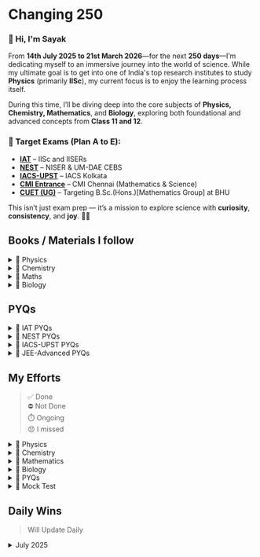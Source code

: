 # Changing 250

### 👋 Hi, I'm Sayak

From **14th July 2025 to 21st March 2026**—for the next **250 days**—I’m dedicating myself to an immersive journey into the world of science. While my ultimate goal is to get into one of India's top research institutes to study **Physics** (primarily **IISc**), my current focus is to enjoy the learning process itself.

During this time, I’ll be diving deep into the core subjects of **Physics, Chemistry, Mathematics**, and **Biology**, exploring both foundational and advanced concepts from **Class 11 and 12**.

### 🎯 Target Exams (Plan A to E):
- **[IAT](https://www.iiseradmission.in/)** – IISc and IISERs
- **[NEST](https://www.nestexam.in/)** – NISER & UM-DAE CEBS
- **[IACS-UPST](https://www.iacs.res.in/)** – IACS Kolkata
- **[CMI Entrance](https://www.cmi.ac.in/admissions/)** – CMI Chennai (Mathematics & Science)
- **[CUET (UG)](https://cuet.nta.nic.in/banaras-hindu-university/)** – Targeting B.Sc.(Hons.)[Mathematics Group] at BHU

This isn’t just exam prep — it’s a mission to explore science with **curiosity**, **consistency**, and **joy**. 🌱🚀



## Books / Materials I follow 

<details><summary>📗 Physics</summary>
 
| Book / Author       | Class / Volume / Title              | Link                                                                                                    |
|---------------------|-------------------------------------|---------------------------------------------------------------------------------------------------------|
| NCERT               | 11                                  | [View](https://gitea.com/hisayakhere/Changing-250/raw/main/Files/Physics/C11P/Class11-PhysicsNCERT.pdf) |
|                     | 12                                  | [View](https://gitea.com/hisayakhere/Changing-250/raw/main/Files/Physics/C12P/Class12-PhysicsNCERT.pdf) |
| HC Verma            | Volume 1                            | [View](https://readyourflow.com/download-hc-verma-concepts-of-physics-volume-1-2022-23/)                |
|                     | Volume 2                            | [View](https://readyourflow.com/hc-verma-concepts-of-physics-volume-2-2022-23/)                         |
| David-Morin         | Introduction to Classical Mechanics | [View](https://gitea.com/hisayakhere/Changing-250/raw/main/Files/Physics/David-Morin.pdf)               |
| Kleppner & Kolenkow | An Introduction to Mechanics        | [View](https://gitea.com/hisayakhere/Changing-250/raw/main/Files/Physics/Kleppner&Kolenkow.pdf)         |
| I.E Iridov          | Problems in General Physics         | [View](https://gitea.com/hisayakhere/Changing-250/raw/main/Files/Physics/IE-Iridov.pdf)                 |
| S.L Arora           | Class 11 Volume 1                   | [View](https://gitea.com/hisayakhere/Changing-250/raw/main/Files/Physics/C11P/11-SLArora-2.pdf)         |
|                     |          Volume 2                   | [View](https://gitea.com/hisayakhere/Changing-250/raw/main/Files/Physics/C11P/11-SLArora-1.pdf)         |
|                     | Class 12 Volume 1                   | [View](https://gitea.com/hisayakhere/Changing-250/raw/main/Files/Physics/C12P/12-SLArora-1.pdf)         |
|                     |          Volume 2                   | [View](https://gitea.com/hisayakhere/Changing-250/raw/main/Files/Physics/C12P/12-SLArora-2.pdf)         |
| Resnick-Halliday    | Fundamentals of Physics             | [View](https://gitea.com/hisayakhere/Changing-250/raw/main/Files/Physics/Resnick-Halliday.pdf)          |
| SciAstra DPPs       |                                     | —                                                                                                       |
| SciAstra Modules    | Volume 1                            | [View](https://gitea.com/hisayakhere/Changing-250/raw/main/Files/Physics/SP1.pdf)                       |
|                     | Volume 2                            | [View](https://gitea.com/hisayakhere/Changing-250/raw/main/Files/Physics/SP2.pdf)                       |
---
</details>

<details><summary>🧪 Chemistry</summary>

| Book             | Class / Volume | Link                                                                                                        |
|------------------|----------------|-------------------------------------------------------------------------------------------------------------|
| NCERT            | 11             | [View](https://gitea.com/hisayakhere/Changing-250/raw/main/Files/Chemistry/C11C/Class11-ChemistryNCERT.pdf) |
|                  | 12             | [View](https://gitea.com/hisayakhere/Changing-250/raw/main/Files/Chemistry/C12C/Class12-ChemistryNCERT.pdf) |
| OP Tandon        | Inorganic      | [View](https://gitea.com/hisayakhere/Changing-250/raw/main/Files/Chemistry/OpTandon-Inorganic.pdf)          |
|                  | Organic        | [View](https://gitea.com/hisayakhere/Changing-250/raw/main/Files/Chemistry/OpTandon-Organic.pdf)            |
|                  | Physical       | [View](https://gitea.com/hisayakhere/Changing-250/raw/main/Files/Chemistry/OpTandon-Physical.pdf)           |
| SciAstra DPPs    |                | —                                                                                                           |
| SciAstra Modules | Volume 1       | [View](https://gitea.com/hisayakhere/Changing-250/raw/main/Files/Chemistry/SC1.pdf)                         |
|                  | Volume 2       | [View](https://gitea.com/hisayakhere/Changing-250/raw/main/Files/Chemistry/SC2.pdf)                         |
---
</details>

<details><summary>📘 Maths</summary>

| Book             | Class / Topic         | Link                                                                                                                            | DPP                                                                                                                  |
|------------------|-----------------------|---------------------------------------------------------------------------------------------------------------------------------|----------------------------------------------------------------------------------------------------------------------|
| NCERT            | 11                    | [View](https://gitea.com/hisayakhere/Changing-250/raw/main/Files/Mathematics/C11M/Class11-MathematicsNCERT.pdf)                 | —                                                                                                                    |
|                  | 12                    | [View](https://gitea.com/hisayakhere/Changing-250/raw/main/Files/Mathematics/C12M/Class12-MathematicsNCERT.pdf)                 | —                                                                                                                    |
| RD Sharma        | 11 (Vol 1)            | [View](https://gitea.com/hisayakhere/Changing-250/raw/main/Files/Mathematics/C11M/RdSharma_Maths_Class11_Volume1_2023-2024.pdf) | —                                                                                                                    |
|                  | 11 (Vol 2)            | [View](https://gitea.com/hisayakhere/Changing-250/raw/main/Files/Mathematics/C11M/RdSharma_Maths_Class11_Volume2_2023-2024.pdf) | —                                                                                                                    |
|                  | 12 (MCQ)              | [View](https://gitea.com/hisayakhere/Changing-250/raw/main/Files/Mathematics/C12M/RdSharma_Maths_Class12_MCQs_2023-2024.pdf)    | —                                                                                                                    |
|                  | 12 (Vol 1)            | [View](https://gitea.com/hisayakhere/Changing-250/raw/main/Files/Mathematics/C12M/RdSharma_Maths_Class12_Volume1_2023-2024.pdf) | —                                                                                                                    |
|                  | 12 (Vol 2)            | [View](https://gitea.com/hisayakhere/Changing-250/raw/main/Files/Mathematics/C12M/RdSharma_Maths_Class12_Volume2_2023-2024.pdf) | —                                                                                                                    |
| Cengage          | Algebra               | [View](https://gitea.com/hisayakhere/Changing-250/raw/main/Files/Mathematics/Cengage/Books/algebra.pdf)                         | [View](https://gitea.com/hisayakhere/Changing-250/raw/main/Files/Mathematics/Cengage/DPP/dpp_algebra.pdf)            |
|                  | Calculus              | [View](https://gitea.com/hisayakhere/Changing-250/raw/main/Files/Mathematics/Cengage/Books/calculus.pdf)                        | [View](https://gitea.com/hisayakhere/Changing-250/raw/main/Files/Mathematics/Cengage/DPP/dpp_calculus.pdf)           |
|                  | Coordinate Geometry   | [View](https://gitea.com/hisayakhere/Changing-250/raw/main/Files/Mathematics/Cengage/Books/coordinateGeometry.pdf)              | [View](https://gitea.com/hisayakhere/Changing-250/raw/main/Files/Mathematics/Cengage/DPP/dpp_coordinategeometry.pdf) |
|                  | Trigonometry          | [View](https://gitea.com/hisayakhere/Changing-250/raw/main/Files/Mathematics/Cengage/Books/trigonometry.pdf)                    | [View](https://gitea.com/hisayakhere/Changing-250/raw/main/Files/Mathematics/Cengage/DPP/dpp_trigonometry.pdf)       |
|                  | Vectors & 3D Geometry | [View](https://gitea.com/hisayakhere/Changing-250/raw/main/Files/Mathematics/Cengage/Books/vectorsAnd3DGeometry.pdf)            | [View](https://gitea.com/hisayakhere/Changing-250/raw/main/Files/Mathematics/Cengage/DPP/dpp_vectorsand3d.pdf)       |
| SciAstra DPPs    |                       | —                                                                                                                               | —                                                                                                                    |
| SciAstra Modules | Volume 1              | [View](https://gitea.com/hisayakhere/Changing-250/raw/main/Files/Mathematics/SM1.pdf)                                           |                                                                                                                      |
|                  | Volume 2              | [View](https://gitea.com/hisayakhere/Changing-250/raw/main/Files/Mathematics/SM2.pdf)                                           |                                                                                                                      |
---
</details>

<details><summary>🧬 Biology</summary>

| Book                   | Class / Volume        | Link                                                                                                    |
|------------------------|-----------------------|---------------------------------------------------------------------------------------------------------|
| NCERT                  | 11 _(Main Priority)_  | [View](https://gitea.com/hisayakhere/Changing-250/raw/main/Files/Biology/C11B/Class11-BiologyNCERT.pdf) |
|                        | 12 _(Main Priority)_  | [View](https://gitea.com/hisayakhere/Changing-250/raw/main/Files/Biology/C12B/Class12-BiologyNCERT.pdf) |
| Trueman's Biology      | Volume 1 _(Optional)_ | [View](https://gitea.com/hisayakhere/Changing-250/raw/main/Files/Biology/C11B/Trueman_1.pdf)            |
|                        | Volume 2 _(Optional)_ | [View](https://gitea.com/hisayakhere/Changing-250/raw/main/Files/Biology/C12B/Trueman_2.pdf)            |
| Vedantu-Tatva Class 11 | Volume 1              | [View](https://gitea.com/hisayakhere/Changing-250/raw/main/Files/Biology/C11B/11BioVedantuTatva-1.pdf)  |
|                        | Volume 2              | [View](https://gitea.com/hisayakhere/Changing-250/raw/main/Files/Biology/C11B/11BioVedantuTatva-2.pdf)  |
|                        | Volume 3              | [View](https://gitea.com/hisayakhere/Changing-250/raw/main/Files/Biology/C11B/11BioVedantuTatva-3.pdf)  |
|                        | Volume 4              | [View](https://gitea.com/hisayakhere/Changing-250/raw/main/Files/Biology/C11B/11BioVedantuTatva-4.pdf)  |
|                        | Volume 5              | [View](https://gitea.com/hisayakhere/Changing-250/raw/main/Files/Biology/C11B/11BioVedantuTatva-5.pdf)  |
| Vedantu-Tatva Class 12 | Volume 1              | [View](https://gitea.com/hisayakhere/Changing-250/raw/main/Files/Biology/C12B/12BioVedantuTatva-1.pdf)  |
|                        | Volume 2              | [View](https://gitea.com/hisayakhere/Changing-250/raw/main/Files/Biology/C12B/12BioVedantuTatva-2.pdf)  |
|                        | Volume 3              | [View](https://gitea.com/hisayakhere/Changing-250/raw/main/Files/Biology/C12B/12BioVedantuTatva-3.pdf)  |
|                        | Volume 4              | [View](https://gitea.com/hisayakhere/Changing-250/raw/main/Files/Biology/C12B/12BioVedantuTatva-4.pdf)  |
|                        | Volume 5              | [View](https://gitea.com/hisayakhere/Changing-250/raw/main/Files/Biology/C12B/12BioVedantuTatva-5.pdf)  |
|                        | Volume 6              | [View](https://gitea.com/hisayakhere/Changing-250/raw/main/Files/Biology/C12B/12BioVedantuTatva-6.pdf)  |
| SciAstra DPPs          |                       | —                                                                                                       |
| SciAstra Modules       | Volume 1              | [View](https://gitea.com/hisayakhere/Changing-250/raw/main/Files/Biology/SB1.pdf)                       |
|                        | Volume 2              | [View](https://gitea.com/hisayakhere/Changing-250/raw/main/Files/Biology/SB2.pdf)                       |

---
</details>
</details>






## PYQs

<details><summary>📝 IAT PYQs</summary> 

| Exam | Year | Link                                                                                        |
|------|------|---------------------------------------------------------------------------------------------|
| IAT  | 2017 | [View](https://gitea.com/hisayakhere/Changing-250/raw/main/Files/PYQs/PYQs-IAT/IAT2017.pdf) |
|      | 2018 | [View](https://gitea.com/hisayakhere/Changing-250/raw/main/Files/PYQs/PYQs-IAT/IAT2018.pdf) |
|      | 2019 | [View](https://gitea.com/hisayakhere/Changing-250/raw/main/Files/PYQs/PYQs-IAT/IAT2019.pdf) |
|      | 2021 | [View](https://gitea.com/hisayakhere/Changing-250/raw/main/Files/PYQs/PYQs-IAT/IAT2021.pdf) |
|      | 2022 | [View](https://gitea.com/hisayakhere/Changing-250/raw/main/Files/PYQs/PYQs-IAT/IAT2022.pdf) |
|      | 2023 | [View](https://gitea.com/hisayakhere/Changing-250/raw/main/Files/PYQs/PYQs-IAT/IAT2023.pdf) |
|      | 2024 | [View](https://gitea.com/hisayakhere/Changing-250/raw/main/Files/PYQs/PYQs-IAT/IAT2024.pdf) |

---
</details>

<details><summary>📝 NEST PYQs</summary> 

| Exam | Year | Session     | Link                                                                                                     |
|------|------|-------------|----------------------------------------------------------------------------------------------------------|
| NEST | 2007 | —           | [View](https://gitea.com/hisayakhere/Changing-250/raw/main/Files/PYQs/PYQs-NEST/NEST-2007.pdf)           |
|      | 2008 | —           | [View](https://gitea.com/hisayakhere/Changing-250/raw/main/Files/PYQs/PYQs-NEST/NEST-2008.pdf)           |
|      | 2009 | —           | [View](https://gitea.com/hisayakhere/Changing-250/raw/main/Files/PYQs/PYQs-NEST/NEST-2009.pdf)           |
|      | 2010 | —           | [View](https://gitea.com/hisayakhere/Changing-250/raw/main/Files/PYQs/PYQs-NEST/NEST-2010.pdf)           |
|      | 2011 | —           | [View](https://gitea.com/hisayakhere/Changing-250/raw/main/Files/PYQs/PYQs-NEST/NEST-2011.pdf)           |
|      | 2012 | —           | [View](https://gitea.com/hisayakhere/Changing-250/raw/main/Files/PYQs/PYQs-NEST/NEST-2012.pdf)           |
|      | 2013 | —           | [View](https://gitea.com/hisayakhere/Changing-250/raw/main/Files/PYQs/PYQs-NEST/NEST-2013.pdf)           |
|      | 2014 | —           | [View](https://gitea.com/hisayakhere/Changing-250/raw/main/Files/PYQs/PYQs-NEST/NEST-2014.pdf)           |
|      | 2015 | —           | [View](https://gitea.com/hisayakhere/Changing-250/raw/main/Files/PYQs/PYQs-NEST/NEST-2015.pdf)           |
|      | 2016 | —           | [View](https://gitea.com/hisayakhere/Changing-250/raw/main/Files/PYQs/PYQs-NEST/NEST-2016.pdf)           |
|      | 2017 | —           | [View](https://gitea.com/hisayakhere/Changing-250/raw/main/Files/PYQs/PYQs-NEST/NEST-2017.pdf)           |
|      | 2018 | —           | [View](https://gitea.com/hisayakhere/Changing-250/raw/main/Files/PYQs/PYQs-NEST/NEST-2018.pdf)           |
|      | 2019 | Session1    | [View](https://gitea.com/hisayakhere/Changing-250/raw/main/Files/PYQs/PYQs-NEST/NEST-2019-Session-1.pdf) |
|      | 2019 | Session2    | [View](https://gitea.com/hisayakhere/Changing-250/raw/main/Files/PYQs/PYQs-NEST/NEST-2019-Session-2.pdf) |
|      | 2020 | Session1    | [View](https://gitea.com/hisayakhere/Changing-250/raw/main/Files/PYQs/PYQs-NEST/NEST-2020-Session-1.pdf) |
|      | 2020 | Session2    | [View](https://gitea.com/hisayakhere/Changing-250/raw/main/Files/PYQs/PYQs-NEST/NEST-2020-Session-2.pdf) |
|      | 2021 | Session1    | [View](https://gitea.com/hisayakhere/Changing-250/raw/main/Files/PYQs/PYQs-NEST/NEST-2021-Session-1.pdf) |
|      | 2021 | Session2    | [View](https://gitea.com/hisayakhere/Changing-250/raw/main/Files/PYQs/PYQs-NEST/NEST-2021-Session-2.pdf) |
|      | 2022 | Session1    | [View](https://gitea.com/hisayakhere/Changing-250/raw/main/Files/PYQs/PYQs-NEST/NEST-2022-Session-1.pdf) |
|      | 2022 | Session2    | [View](https://gitea.com/hisayakhere/Changing-250/raw/main/Files/PYQs/PYQs-NEST/NEST-2022-Session-2.pdf) |
|      | 2023 | Session1    | [View](https://gitea.com/hisayakhere/Changing-250/raw/main/Files/PYQs/PYQs-NEST/NEST-2023-Session-1.pdf) |
|      | 2023 | Session2    | [View](https://gitea.com/hisayakhere/Changing-250/raw/main/Files/PYQs/PYQs-NEST/NEST-2023-Session-2.pdf) |
|      | 2024 | Session1    | [View](https://gitea.com/hisayakhere/Changing-250/raw/main/Files/PYQs/PYQs-NEST/NEST-2024-Session-1.pdf) |
|      | 2024 | Session2    | [View](https://gitea.com/hisayakhere/Changing-250/raw/main/Files/PYQs/PYQs-NEST/NEST-2024-Session-2.pdf) |

---
</details>

<details><summary>📝 IACS-UPST PYQs</summary> 

| Exam      | Year | Link                                                                                               |
|-----------|------|----------------------------------------------------------------------------------------------------|
| IACS UPST | 2022 | [View](https://gitea.com/hisayakhere/Changing-250/raw/main/Files/PYQs/PYQs-IACSUPST/UPST_2022.pdf) |
|           | 2024 | [View](https://gitea.com/hisayakhere/Changing-250/raw/main/Files/PYQs/PYQs-IACSUPST/UPST_2024.pdf) |

---
</details>

<details><summary>📝 JEE-Advanced PYQs</summary> 

| Exam         | Year | Paper   | Link                                                                                        |
|--------------|------|---------|---------------------------------------------------------------------------------------------|
| JEE Advanced | 2007 | Paper1 | [View](https://gitea.com/hisayakhere/Changing-250/raw/main/Files/PYQs/PYQs-JEEA/2007_1.pdf) |
|              | 2007 | Paper2 | [View](https://gitea.com/hisayakhere/Changing-250/raw/main/Files/PYQs/PYQs-JEEA/2007_2.pdf) |
|              | 2008 | Paper1 | [View](https://gitea.com/hisayakhere/Changing-250/raw/main/Files/PYQs/PYQs-JEEA/2008_1.pdf) |
|              | 2008 | Paper2 | [View](https://gitea.com/hisayakhere/Changing-250/raw/main/Files/PYQs/PYQs-JEEA/2008_2.pdf) |
|              | 2009 | Paper1 | [View](https://gitea.com/hisayakhere/Changing-250/raw/main/Files/PYQs/PYQs-JEEA/2009_1.pdf) |
|              | 2009 | Paper2 | [View](https://gitea.com/hisayakhere/Changing-250/raw/main/Files/PYQs/PYQs-JEEA/2009_2.pdf) |
|              | 2010 | Paper1 | [View](https://gitea.com/hisayakhere/Changing-250/raw/main/Files/PYQs/PYQs-JEEA/2010_1.pdf) |
|              | 2010 | Paper2 | [View](https://gitea.com/hisayakhere/Changing-250/raw/main/Files/PYQs/PYQs-JEEA/2010_2.pdf) |
|              | 2011 | Paper1 | [View](https://gitea.com/hisayakhere/Changing-250/raw/main/Files/PYQs/PYQs-JEEA/2011_1.pdf) |
|              | 2011 | Paper2 | [View](https://gitea.com/hisayakhere/Changing-250/raw/main/Files/PYQs/PYQs-JEEA/2011_2.pdf) |
|              | 2012 | Paper1 | [View](https://gitea.com/hisayakhere/Changing-250/raw/main/Files/PYQs/PYQs-JEEA/2012_1.pdf) |
|              | 2012 | Paper2 | [View](https://gitea.com/hisayakhere/Changing-250/raw/main/Files/PYQs/PYQs-JEEA/2012_2.pdf) |
|              | 2013 | Paper1 | [View](https://gitea.com/hisayakhere/Changing-250/raw/main/Files/PYQs/PYQs-JEEA/2013_1.pdf) |
|              | 2013 | Paper2 | [View](https://gitea.com/hisayakhere/Changing-250/raw/main/Files/PYQs/PYQs-JEEA/2013_2.pdf) |
|              | 2014 | Paper1 | [View](https://gitea.com/hisayakhere/Changing-250/raw/main/Files/PYQs/PYQs-JEEA/2014_1.pdf) |
|              | 2014 | Paper2 | [View](https://gitea.com/hisayakhere/Changing-250/raw/main/Files/PYQs/PYQs-JEEA/2014_2.pdf) |
|              | 2015 | Paper1 | [View](https://gitea.com/hisayakhere/Changing-250/raw/main/Files/PYQs/PYQs-JEEA/2015_1.pdf) |
|              | 2015 | Paper2 | [View](https://gitea.com/hisayakhere/Changing-250/raw/main/Files/PYQs/PYQs-JEEA/2015_2.pdf) |
|              | 2016 | Paper1 | [View](https://gitea.com/hisayakhere/Changing-250/raw/main/Files/PYQs/PYQs-JEEA/2016_1.pdf) |
|              | 2016 | Paper2 | [View](https://gitea.com/hisayakhere/Changing-250/raw/main/Files/PYQs/PYQs-JEEA/2016_2.pdf) |
|              | 2017 | Paper1 | [View](https://gitea.com/hisayakhere/Changing-250/raw/main/Files/PYQs/PYQs-JEEA/2017_1.pdf) |
|              | 2017 | Paper2 | [View](https://gitea.com/hisayakhere/Changing-250/raw/main/Files/PYQs/PYQs-JEEA/2017_2.pdf) |
|              | 2018 | Paper1 | [View](https://gitea.com/hisayakhere/Changing-250/raw/main/Files/PYQs/PYQs-JEEA/2018_1.pdf) |
|              | 2018 | Paper2 | [View](https://gitea.com/hisayakhere/Changing-250/raw/main/Files/PYQs/PYQs-JEEA/2018_2.pdf) |
|              | 2019 | Paper1 | [View](https://gitea.com/hisayakhere/Changing-250/raw/main/Files/PYQs/PYQs-JEEA/2019_1.pdf) |
|              | 2019 | Paper2 | [View](https://gitea.com/hisayakhere/Changing-250/raw/main/Files/PYQs/PYQs-JEEA/2019_2.pdf) |
|              | 2020 | Paper1 | [View](https://gitea.com/hisayakhere/Changing-250/raw/main/Files/PYQs/PYQs-JEEA/2020_1.pdf) |
|              | 2020 | Paper2 | [View](https://gitea.com/hisayakhere/Changing-250/raw/main/Files/PYQs/PYQs-JEEA/2020_2.pdf) |
|              | 2021 | Paper1 | [View](https://gitea.com/hisayakhere/Changing-250/raw/main/Files/PYQs/PYQs-JEEA/2021_1.pdf) |
|              | 2021 | Paper2 | [View](https://gitea.com/hisayakhere/Changing-250/raw/main/Files/PYQs/PYQs-JEEA/2021_2.pdf) |
|              | 2022 | Paper1 | [View](https://gitea.com/hisayakhere/Changing-250/raw/main/Files/PYQs/PYQs-JEEA/2022_1.pdf) |
|              | 2022 | Paper2 | [View](https://gitea.com/hisayakhere/Changing-250/raw/main/Files/PYQs/PYQs-JEEA/2022_2.pdf) |
|              | 2023 | Paper1 | [View](https://gitea.com/hisayakhere/Changing-250/raw/main/Files/PYQs/PYQs-JEEA/2023_1.pdf) |
|              | 2023 | Paper2 | [View](https://gitea.com/hisayakhere/Changing-250/raw/main/Files/PYQs/PYQs-JEEA/2023_2.pdf) |
|              | 2024 | Paper1 | [View](https://gitea.com/hisayakhere/Changing-250/raw/main/Files/PYQs/PYQs-JEEA/2024_1.pdf) |
|              | 2024 | Paper2 | [View](https://gitea.com/hisayakhere/Changing-250/raw/main/Files/PYQs/PYQs-JEEA/2024_2.pdf) |

</details>

## My Efforts
> ✅ Done<br>
> ⛔ Not Done<br>
> ⏱️ Ongoing<br>
> 😞 I missed


<details><summary>📗 Physics</summary>
<!--
    *E -> Effort not Excuses 
    %% Way of Studying
    - Study Notes/Books
    - Do Deliberate Practice a lot of questions
    - Revision { Daily Revision + Sunday (Weekly Revision) }
    - Mock Test {Timed}
-->

| Chapter                                   | 1|R1|R2|R3|R4|R5|R6|R7|R8|
|-------------------------------------------|--|--|--|--|--|--|--|--|--|
| Units & Measurements                      |⛔|⛔|⛔|⛔|⛔|⛔|⛔|⛔|⛔|
| Motion In a Straight Line                 |⛔|⛔|⛔|⛔|⛔|⛔|⛔|⛔|⛔|
| Motion In a Plane                         |⛔|⛔|⛔|⛔|⛔|⛔|⛔|⛔|⛔|
| Basic Maths                               |⏱️|⛔|⛔|⛔|⛔|⛔|⛔|⛔|⛔|
| Laws of Motion                            |⛔|⛔|⛔|⛔|⛔|⛔|⛔|⛔|⛔|
| Work, Energy & Power                      |⛔|⛔|⛔|⛔|⛔|⛔|⛔|⛔|⛔|
| System of Particles and Rotational Motion |⛔|⛔|⛔|⛔|⛔|⛔|⛔|⛔|⛔|
| Gravitation                               |⛔|⛔|⛔|⛔|⛔|⛔|⛔|⛔|⛔|
| Mechanical Properties of Solids           |⛔|⛔|⛔|⛔|⛔|⛔|⛔|⛔|⛔|
| Mechanical Properties of Fluids           |⛔|⛔|⛔|⛔|⛔|⛔|⛔|⛔|⛔|
| Thermal Properties of Matter              |⛔|⛔|⛔|⛔|⛔|⛔|⛔|⛔|⛔|
| Thermodynamics                            |⛔|⛔|⛔|⛔|⛔|⛔|⛔|⛔|⛔|
| Kinetic Theory                            |⛔|⛔|⛔|⛔|⛔|⛔|⛔|⛔|⛔|
| Oscillations                              |⛔|⛔|⛔|⛔|⛔|⛔|⛔|⛔|⛔|
| Waves                                     |⛔|⛔|⛔|⛔|⛔|⛔|⛔|⛔|⛔|
| Electric Charges & Feilds                 |⛔|⛔|⛔|⛔|⛔|⛔|⛔|⛔|⛔|
| Electrostatic Potential & Capacitance     |⛔|⛔|⛔|⛔|⛔|⛔|⛔|⛔|⛔|
| Current Electricity                       |⛔|⛔|⛔|⛔|⛔|⛔|⛔|⛔|⛔|
| Moving Charges & Magnetism                |⛔|⛔|⛔|⛔|⛔|⛔|⛔|⛔|⛔|
| Magnetism & Matter                        |⛔|⛔|⛔|⛔|⛔|⛔|⛔|⛔|⛔|
| Electromagnetic Induction                 |⛔|⛔|⛔|⛔|⛔|⛔|⛔|⛔|⛔|
| Alternating Current                       |⛔|⛔|⛔|⛔|⛔|⛔|⛔|⛔|⛔|
| Electromagnetic Waves                     |⛔|⛔|⛔|⛔|⛔|⛔|⛔|⛔|⛔|
| Ray Optics and Optical Instruments        |⛔|⛔|⛔|⛔|⛔|⛔|⛔|⛔|⛔|
| Wave Optics                               |⛔|⛔|⛔|⛔|⛔|⛔|⛔|⛔|⛔|
| Dual Nature of Radiation and Matter       |⛔|⛔|⛔|⛔|⛔|⛔|⛔|⛔|⛔|
| Atoms                                     |⛔|⛔|⛔|⛔|⛔|⛔|⛔|⛔|⛔|
| Nuclei                                    |⛔|⛔|⛔|⛔|⛔|⛔|⛔|⛔|⛔|
| Semiconductor                             |⛔|⛔|⛔|⛔|⛔|⛔|⛔|⛔|⛔|
---
</details>

<details><summary>🧪 Chemistry</summary>
<!--
    >>> R1 = Primary Revision (Theory + NCERT + DPP)
    >>> R2 = Revision 1 * From NOTES
    >>> R3 = Revision 2 * From NOTES
    >>> R4 = Revision 3 * From NOTES
    >>> R5 = Revision 4 * From NOTES
    >>> R6 = Revision 6 (*after completing the R6 only make short-notes, not before that) [Before 1st December]
    >>> R7 = Revision 7 * From NOTES
    >>> R - final = Final Revision * From NOTES [Before 1st May]
    // Make sure do every revision within before 25 days, to get the concepts absorbed}
    %% Do's
    - Attend all live classes 
    - Give all the Mocks at the actual time
    - Solve DPP's till 7 days of chapter complete
    - Mock Analysis
            - Mistakes > Random (Human Error)
                       > Blunder (Applying Wrong Concept)
    - Study NCERT Coloring - Boxes
    %% Don'ts
    - During Live classes focuses on the Board not on the mind
    - Think Less Act More
    - Focus on the real part neglect imaginery 
    - Don't be a Looser 
-->

| Chapter                                 | 1|R1|R2|R3|R4|R5|R6|R7|R8|
|-----------------------------------------|--|--|--|--|--|--|--|--|--|
| Some Basic Concepts Of Chemistry        |⏱️|⛔|⛔|⛔|⛔|⛔|⛔|⛔|⛔|
| Structure of Atom                       |⛔|⛔|⛔|⛔|⛔|⛔|⛔|⛔|⛔|
| Classification of Periodic Properties   |⛔|⛔|⛔|⛔|⛔|⛔|⛔|⛔|⛔|
| Chemical Bonding                        |⛔|⛔|⛔|⛔|⛔|⛔|⛔|⛔|⛔|
| Thermodynamics                          |⛔|⛔|⛔|⛔|⛔|⛔|⛔|⛔|⛔|
| Equilibrium                             |⛔|⛔|⛔|⛔|⛔|⛔|⛔|⛔|⛔|
| Redox Reactions                         |⛔|⛔|⛔|⛔|⛔|⛔|⛔|⛔|⛔|
| Organic Chemistry - Basics              |⛔|⛔|⛔|⛔|⛔|⛔|⛔|⛔|⛔|
| Hydrocarbons                            |⛔|⛔|⛔|⛔|⛔|⛔|⛔|⛔|⛔|
| Solutions                               |⛔|⛔|⛔|⛔|⛔|⛔|⛔|⛔|⛔|
| Electrochemistry                        |⛔|⛔|⛔|⛔|⛔|⛔|⛔|⛔|⛔|
| Chemical Kinetics                       |⛔|⛔|⛔|⛔|⛔|⛔|⛔|⛔|⛔|
| D & F Block                             |⛔|⛔|⛔|⛔|⛔|⛔|⛔|⛔|⛔|
| Coordination Compounds                  |⛔|⛔|⛔|⛔|⛔|⛔|⛔|⛔|⛔|
| Haloalkens & Haloarenes                 |⛔|⛔|⛔|⛔|⛔|⛔|⛔|⛔|⛔|
| Alcohols, Phenols & Ethers              |⛔|⛔|⛔|⛔|⛔|⛔|⛔|⛔|⛔|
| Aldehydes, Ketones and Carboxylic Acids |⛔|⛔|⛔|⛔|⛔|⛔|⛔|⛔|⛔|
| Amines                                  |⛔|⛔|⛔|⛔|⛔|⛔|⛔|⛔|⛔|
| Biomolecules                            |⛔|⛔|⛔|⛔|⛔|⛔|⛔|⛔|⛔|
</details>

<details><summary>📘 Mathematics</summary>
<!-- 
    ### Ancient Characteristics 
        >>> Struggle --  Hardwork
        >>> Focused
        >>> Proper Sleep (6-8 hrs)
        >>> Healthy Deight (Avoid Fast Food)
        >>> Less Interaction with Relatives
    ### Gen Z Characteristics
        >>> Avoid Social Media
        >>> Avoid Over-thinking 
        %% Do's
        -- Follow live class with Focus 
        -- Revise the Notes and do each concept
        -- Do NCERT Example & Exercise
        -- Do DPPs
        -- IAT/NEST Mock Book
        -- Do Questions (More Practice and Examples)
        -- NEVER fall in backlog
        -- 4 copies (Class NOTES, DPP & Module, Mock Test Analysis, Extra Revision, )
-->

| Chapter                                 | 1|P1|P2|P3|P4|P5|P6|P7|P8|
|-----------------------------------------|--|--|--|--|--|--|--|--|--|
| Sets                                    |⏱️|⛔|⛔|⛔|⛔|⛔|⛔|⛔|⛔|
| Relations and Functions                 |⛔|⛔|⛔|⛔|⛔|⛔|⛔|⛔|⛔|
| Trigonometric Functions                 |⛔|⛔|⛔|⛔|⛔|⛔|⛔|⛔|⛔| 
| Complex Numbers and Quadratic Equations |⛔|⛔|⛔|⛔|⛔|⛔|⛔|⛔|⛔| 
| Linear Inequalities                     |⛔|⛔|⛔|⛔|⛔|⛔|⛔|⛔|⛔|  
| Permutations and Combinations           |⛔|⛔|⛔|⛔|⛔|⛔|⛔|⛔|⛔|  
| Binomial Theorem                        |⛔|⛔|⛔|⛔|⛔|⛔|⛔|⛔|⛔|  
| Sequence and Series                     |⛔|⛔|⛔|⛔|⛔|⛔|⛔|⛔|⛔|  
| Straight Lines                          |⛔|⛔|⛔|⛔|⛔|⛔|⛔|⛔|⛔|  
| Conic Sections                          |⛔|⛔|⛔|⛔|⛔|⛔|⛔|⛔|⛔|  
| Introduction to 3D Geometry             |⛔|⛔|⛔|⛔|⛔|⛔|⛔|⛔|⛔|  
| Limits & Derivatives                    |⛔|⛔|⛔|⛔|⛔|⛔|⛔|⛔|⛔|  
| Statistics                              |⛔|⛔|⛔|⛔|⛔|⛔|⛔|⛔|⛔|  
| Probability                             |⛔|⛔|⛔|⛔|⛔|⛔|⛔|⛔|⛔|  
| Relations and Functions                 |⛔|⛔|⛔|⛔|⛔|⛔|⛔|⛔|⛔| 
| Inverse Trigonometric Functions         |⛔|⛔|⛔|⛔|⛔|⛔|⛔|⛔|⛔| 
| Matrices                                |⛔|⛔|⛔|⛔|⛔|⛔|⛔|⛔|⛔| 
| Determinants                            |⛔|⛔|⛔|⛔|⛔|⛔|⛔|⛔|⛔| 
| Continuity and Differentiability        |⛔|⛔|⛔|⛔|⛔|⛔|⛔|⛔|⛔| 
| Application of Derivatives              |⛔|⛔|⛔|⛔|⛔|⛔|⛔|⛔|⛔| 
| Integrals                               |⛔|⛔|⛔|⛔|⛔|⛔|⛔|⛔|⛔| 
| Application of Integrals                |⛔|⛔|⛔|⛔|⛔|⛔|⛔|⛔|⛔| 
| Differential Equations                  |⛔|⛔|⛔|⛔|⛔|⛔|⛔|⛔|⛔| 
| Vector Algebra                          |⛔|⛔|⛔|⛔|⛔|⛔|⛔|⛔|⛔| 
| 3D Geometry                             |⛔|⛔|⛔|⛔|⛔|⛔|⛔|⛔|⛔| 
| Linear Programming                      |⛔|⛔|⛔|⛔|⛔|⛔|⛔|⛔|⛔| 
| Probability                             |⛔|⛔|⛔|⛔|⛔|⛔|⛔|⛔|⛔| 
</details>

<details><summary>🧬 Biology</summary>
<!--
    *It is your Goal
    >>> Time is not a barrier
    >>> All concepts must be studied in Depth
    >>> Do not miss any lecture at any cost otherwise, it will lead to - procastination ❌
    >>> Repeated Cycle of Revision is must - fast 
    >>> Solving Multiple Different type of Question is Must 
-->

| Chapter                                  | 1|R1|R2|R3|R4|R5|R6|R7|R8|
|------------------------------------------|--|--|--|--|--|--|--|--|--|
| Biomolecules                             |⏱️|⛔|⛔|⛔|⛔|⛔|⛔|⛔|⛔|
| The Living World                         |⛔|⛔|⛔|⛔|⛔|⛔|⛔|⛔|⛔|
| Biological Classification                |⛔|⛔|⛔|⛔|⛔|⛔|⛔|⛔|⛔|   
| Plant Kingdom                            |⛔|⛔|⛔|⛔|⛔|⛔|⛔|⛔|⛔|   
| Animal Kingdom                           |⛔|⛔|⛔|⛔|⛔|⛔|⛔|⛔|⛔|   
| Morphology of Flowering Plants           |⛔|⛔|⛔|⛔|⛔|⛔|⛔|⛔|⛔|   
| Anatomy of Flowering Plants              |⛔|⛔|⛔|⛔|⛔|⛔|⛔|⛔|⛔|   
| Structural Organisation in Animals       |⛔|⛔|⛔|⛔|⛔|⛔|⛔|⛔|⛔|   
| Cell : The Unit of Life                  |⛔|⛔|⛔|⛔|⛔|⛔|⛔|⛔|⛔|   
| Cell Cycle & Cell Division               |⛔|⛔|⛔|⛔|⛔|⛔|⛔|⛔|⛔|   
| Photosynthesis in Higher Plants          |⛔|⛔|⛔|⛔|⛔|⛔|⛔|⛔|⛔|   
| Respiration in Plants                    |⛔|⛔|⛔|⛔|⛔|⛔|⛔|⛔|⛔|   
| Plant Growth and Development             |⛔|⛔|⛔|⛔|⛔|⛔|⛔|⛔|⛔|   
| Breathing and Exchange of Gases          |⛔|⛔|⛔|⛔|⛔|⛔|⛔|⛔|⛔|   
| Body Fluids and Circulation              |⛔|⛔|⛔|⛔|⛔|⛔|⛔|⛔|⛔|   
| Excretory Products and their Elimination |⛔|⛔|⛔|⛔|⛔|⛔|⛔|⛔|⛔|   
| Locomotion and Movement                  |⛔|⛔|⛔|⛔|⛔|⛔|⛔|⛔|⛔|   
| Neural Control and Coordination          |⛔|⛔|⛔|⛔|⛔|⛔|⛔|⛔|⛔|   
| Chemical Coordination and Integration    |⛔|⛔|⛔|⛔|⛔|⛔|⛔|⛔|⛔|   
| Sexual Reproduction in Flowering Plants  |⛔|⛔|⛔|⛔|⛔|⛔|⛔|⛔|⛔|   
| Human Reproduction                       |⛔|⛔|⛔|⛔|⛔|⛔|⛔|⛔|⛔|   
| Reproductive Health                      |⛔|⛔|⛔|⛔|⛔|⛔|⛔|⛔|⛔|   
| Principles of Inheritance and Variation  |⛔|⛔|⛔|⛔|⛔|⛔|⛔|⛔|⛔|   
| Molecular Basis of Inheritance           |⛔|⛔|⛔|⛔|⛔|⛔|⛔|⛔|⛔|   
| Evolution                                |⛔|⛔|⛔|⛔|⛔|⛔|⛔|⛔|⛔|   
| Human Health and Disease                 |⛔|⛔|⛔|⛔|⛔|⛔|⛔|⛔|⛔|   
| Microbes in Human Welfare                |⛔|⛔|⛔|⛔|⛔|⛔|⛔|⛔|⛔|   
| Biotechnology : Principles and Processes |⛔|⛔|⛔|⛔|⛔|⛔|⛔|⛔|⛔|   
| Biotechnology and its Applications       |⛔|⛔|⛔|⛔|⛔|⛔|⛔|⛔|⛔|   
| Organisms and Populations                |⛔|⛔|⛔|⛔|⛔|⛔|⛔|⛔|⛔|   
| Ecosystem                                |⛔|⛔|⛔|⛔|⛔|⛔|⛔|⛔|⛔|   
| Biodiversity and Conservation            |⛔|⛔|⛔|⛔|⛔|⛔|⛔|⛔|⛔|   
</details>

<details><summary>📝 PYQs</summary>

| Exam Name + Year + Session / Paper |✅|Analysis |
|------------------------------------|--|---------|
| IAT 2017                           |⛔|NotDone|
| IAT 2018                           |⛔|NotDone|
| IAT 2019                           |⛔|NotDone|
| IAT 2021                           |⛔|NotDone|
| IAT 2022                           |⛔|NotDone|
| IAT 2023                           |⛔|NotDone|
| IAT 2024                           |⛔|NotDone|
| NEST 2007                          |⛔|NotDone|
| NEST 2008                          |⛔|NotDone|
| NEST 2009                          |⛔|NotDone|
| NEST 2010                          |⛔|NotDone|
| NEST 2011                          |⛔|NotDone|
| NEST 2012                          |⛔|NotDone|
| NEST 2013                          |⛔|NotDone|
| NEST 2014                          |⛔|NotDone|
| NEST 2015                          |⛔|NotDone|
| NEST 2016                          |⛔|NotDone|
| NEST 2017                          |⛔|NotDone|
| NEST 2018                          |⛔|NotDone|
| NEST 2019 Session-1                |⛔|NotDone|
| NEST 2019 Session-2                |⛔|NotDone|
| NEST 2020 Session-1                |⛔|NotDone|
| NEST 2020 Session-2                |⛔|NotDone|
| NEST 2021 Session-1                |⛔|NotDone|
| NEST 2021 Session-2                |⛔|NotDone|
| NEST 2022 Session-1                |⛔|NotDone|
| NEST 2022 Session-2                |⛔|NotDone|
| NEST 2023 Session-1                |⛔|NotDone|
| NEST 2023 Session-2                |⛔|NotDone|
| NEST 2024 Session-1                |⛔|NotDone|
| NEST 2024 Session-2                |⛔|NotDone|
| IACS UPST 2022                     |⛔|NotDone|
| IACS UPST 2024                     |⛔|NotDone|
| JEE Advanced 2007 Paper 1          |⛔|NotDone|
| JEE Advanced 2007 Paper 2          |⛔|NotDone|
| JEE Advanced 2008 Paper 1          |⛔|NotDone|
| JEE Advanced 2008 Paper 2          |⛔|NotDone|
| JEE Advanced 2009 Paper 1          |⛔|NotDone|
| JEE Advanced 2009 Paper 2          |⛔|NotDone|
| JEE Advanced 2010 Paper 1          |⛔|NotDone|
| JEE Advanced 2010 Paper 2          |⛔|NotDone|
| JEE Advanced 2011 Paper 1          |⛔|NotDone|
| JEE Advanced 2011 Paper 2          |⛔|NotDone|
| JEE Advanced 2012 Paper 1          |⛔|NotDone|
| JEE Advanced 2012 Paper 2          |⛔|NotDone|
| JEE Advanced 2013 Paper 1          |⛔|NotDone|
| JEE Advanced 2013 Paper 2          |⛔|NotDone|
| JEE Advanced 2014 Paper 1          |⛔|NotDone|
| JEE Advanced 2014 Paper 2          |⛔|NotDone|
| JEE Advanced 2015 Paper 1          |⛔|NotDone|
| JEE Advanced 2015 Paper 2          |⛔|NotDone|
| JEE Advanced 2016 Paper 1          |⛔|NotDone|
| JEE Advanced 2016 Paper 2          |⛔|NotDone|
| JEE Advanced 2017 Paper 1          |⛔|NotDone|
| JEE Advanced 2017 Paper 2          |⛔|NotDone|
| JEE Advanced 2018 Paper 1          |⛔|NotDone|
| JEE Advanced 2018 Paper 2          |⛔|NotDone|
| JEE Advanced 2019 Paper 1          |⛔|NotDone|
| JEE Advanced 2019 Paper 2          |⛔|NotDone|
| JEE Advanced 2020 Paper 1          |⛔|NotDone|
| JEE Advanced 2020 Paper 2          |⛔|NotDone|
| JEE Advanced 2021 Paper 1          |⛔|NotDone|
| JEE Advanced 2021 Paper 2          |⛔|NotDone|
| JEE Advanced 2022 Paper 1          |⛔|NotDone|
| JEE Advanced 2022 Paper 2          |⛔|NotDone|
| JEE Advanced 2023 Paper 1          |⛔|NotDone|
| JEE Advanced 2023 Paper 2          |⛔|NotDone|
| JEE Advanced 2024 Paper 1          |⛔|NotDone|
| JEE Advanced 2024 Paper 2          |⛔|NotDone|

</details>
<details><summary>📑 Mock Test</summary>
| Date    | Tests       | Score  |
|---------|-------------|--------|
| 03/08/25| IAT Mock 1  | XXX/240|
| 24/08/25| NEST Mock 1 | XXX/180|
| 14/09/25| IAT Mock 2  | XXX/240|
| 05/10/25| NEST Mock 2 | XXX/180|
| 26/10/25| IAT Mock 3  | XXX/240|
| 16/11/25| NEST Mock 3 | XXX/180|
| 07/12/25| IAT Mock 4  | XXX/240|
| 28/12/25| NEST Mock 4 | XXX/180|
| 18/01/26| IAT Mock 5  | XXX/240|
| 08/02/26| NEST Mock 5 | XXX/180|
| 01/03/26| IAT Mock 6  | XXX/240|
| 08/03/26| NEST Mock 6 | XXX/180|

</details>


## Daily Wins



> Will Update Daily

<details><summary>July 2025</summary>

- [14-07-2025](https://mstdn.social/@hisayakhere/114846303037218973)
- [15-07-2025](https://mstdn.social/@hisayakhere/114852946324497271)
- [16-07-2025](https://mstdn.social/@hisayakhere/114861229613172226)
- [17-07-2025](https://mstdn.social/@hisayakhere/114864216190636271)
<!--
- [18-07-2025]()
- [19-07-2025]()
- [20-07-2025]()
- [21-07-2025]()
- [22-07-2025]()
- [23-07-2025]()
- [24-07-2025]()
- [25-07-2025]()
- [26-07-2025]()
- [27-07-2025]()
- [28-07-2025]()
- [29-07-2025]()
- [30-07-2025]()
- [31-07-2025]()
</details>
<details><summary>August 2025</summary>

- [01-08-2025]()
- [02-08-2025]()
- [03-08-2025]()
- [04-08-2025]()
- [05-08-2025]()
- [06-08-2025]()
- [07-08-2025]()
- [08-08-2025]()
- [09-08-2025]()
- [10-08-2025]()
- [11-08-2025]()
- [12-08-2025]()
- [13-08-2025]()
- [14-08-2025]()
- [15-08-2025]()
- [16-08-2025]()
- [17-08-2025]()
- [18-08-2025]()
- [19-08-2025]()
- [20-08-2025]()
- [21-08-2025]()
- [22-08-2025]()
- [23-08-2025]()
- [24-08-2025]()
- [25-08-2025]()
- [26-08-2025]()
- [27-08-2025]()
- [28-08-2025]()
- [29-08-2025]()
- [30-08-2025]()
- [31-08-2025]()
</details>
<details><summary>September 2025</summary>

- [01-09-2025]()
- [02-09-2025]()
- [03-09-2025]()
- [04-09-2025]()
- [05-09-2025]()
- [06-09-2025]()
- [07-09-2025]()
- [08-09-2025]()
- [09-09-2025]()
- [10-09-2025]()
- [11-09-2025]()
- [12-09-2025]()
- [13-09-2025]()
- [14-09-2025]()
- [15-09-2025]()
- [16-09-2025]()
- [17-09-2025]()
- [18-09-2025]()
- [19-09-2025]()
- [20-09-2025]()
- [21-09-2025]()
- [22-09-2025]()
- [23-09-2025]()
- [24-09-2025]()
- [25-09-2025]()
- [26-09-2025]()
- [27-09-2025]()
- [28-09-2025]()
- [29-09-2025]()
- [30-09-2025]()
</details>
<details><summary>October 2025</summary>

- [01-10-2025]()
- [02-10-2025]()
- [03-10-2025]()
- [04-10-2025]()
- [05-10-2025]()
- [06-10-2025]()
- [07-10-2025]()
- [08-10-2025]()
- [09-10-2025]()
- [10-10-2025]()
- [11-10-2025]()
- [12-10-2025]()
- [13-10-2025]()
- [14-10-2025]()
- [15-10-2025]()
- [16-10-2025]()
- [17-10-2025]()
- [18-10-2025]()
- [19-10-2025]()
- [20-10-2025]()
- [21-10-2025]()
- [22-10-2025]()
- [23-10-2025]()
- [24-10-2025]()
- [25-10-2025]()
- [26-10-2025]()
- [27-10-2025]()
- [28-10-2025]()
- [29-10-2025]()
- [30-10-2025]()
- [31-10-2025]()
</details>
<details><summary>November 2025</summary>

- [01-11-2025]()
- [02-11-2025]()
- [03-11-2025]()
- [04-11-2025]()
- [05-11-2025]()
- [06-11-2025]()
- [07-11-2025]()
- [08-11-2025]()
- [09-11-2025]()
- [10-11-2025]()
- [11-11-2025]()
- [12-11-2025]()
- [13-11-2025]()
- [14-11-2025]()
- [15-11-2025]()
- [16-11-2025]()
- [17-11-2025]()
- [18-11-2025]()
- [19-11-2025]()
- [20-11-2025]()
- [21-11-2025]()
- [22-11-2025]()
- [23-11-2025]()
- [24-11-2025]()
- [25-11-2025]()
- [26-11-2025]()
- [27-11-2025]()
- [28-11-2025]()
- [29-11-2025]()
- [30-11-2025]()
</details>
<details><summary>December 2025</summary>

- [01-12-2025]()
- [02-12-2025]()
- [03-12-2025]()
- [04-12-2025]()
- [05-12-2025]()
- [06-12-2025]()
- [07-12-2025]()
- [08-12-2025]()
- [09-12-2025]()
- [10-12-2025]()
- [11-12-2025]()
- [12-12-2025]()
- [13-12-2025]()
- [14-12-2025]()
- [15-12-2025]()
- [16-12-2025]()
- [17-12-2025]()
- [18-12-2025]()
- [19-12-2025]()
- [20-12-2025]()
- [21-12-2025]()
- [22-12-2025]()
- [23-12-2025]()
- [24-12-2025]()
- [25-12-2025]()
- [26-12-2025]()
- [27-12-2025]()
- [28-12-2025]()
- [29-12-2025]()
- [30-12-2025]()
- [31-12-2025]()
</details>
<details><summary>January 2026</summary>

- [01-01-2026]()
- [02-01-2026]()
- [03-01-2026]()
- [04-01-2026]()
- [05-01-2026]()
- [06-01-2026]()
- [07-01-2026]()
- [08-01-2026]()
- [09-01-2026]()
- [10-01-2026]()
- [11-01-2026]()
- [12-01-2026]()
- [13-01-2026]()
- [14-01-2026]()
- [15-01-2026]()
- [16-01-2026]()
- [17-01-2026]()
- [18-01-2026]()
- [19-01-2026]()
- [20-01-2026]()
- [21-01-2026]()
- [22-01-2026]()
- [23-01-2026]()
- [24-01-2026]()
- [25-01-2026]()
- [26-01-2026]()
- [27-01-2026]()
- [28-01-2026]()
- [29-01-2026]()
- [30-01-2026]()
- [31-01-2026]()
</details>
<details><summary>February 2026</summary>

- [01-02-2026]()
- [02-02-2026]()
- [03-02-2026]()
- [04-02-2026]()
- [05-02-2026]()
- [06-02-2026]()
- [07-02-2026]()
- [08-02-2026]()
- [09-02-2026]()
- [10-02-2026]()
- [11-02-2026]()
- [12-02-2026]()
- [13-02-2026]()
- [14-02-2026]()
- [15-02-2026]()
- [16-02-2026]()
- [17-02-2026]()
- [18-02-2026]()
- [19-02-2026]()
- [20-02-2026]()
- [21-02-2026]()
- [22-02-2026]()
- [23-02-2026]()
- [24-02-2026]()
- [25-02-2026]()
- [26-02-2026]()
- [27-02-2026]()
- [28-02-2026]()
</details>
<details><summary>March 2026</summary>

- [01-03-2026]()
- [02-03-2026]()
- [03-03-2026]()
- [04-03-2026]()
- [05-03-2026]()
- [06-03-2026]()
- [07-03-2026]()
- [08-03-2026]()
- [09-03-2026]()
- [10-03-2026]()
- [11-03-2026]()
- [12-03-2026]()
- [13-03-2026]()
- [14-03-2026]()
- [15-03-2026]()
- [16-03-2026]()
- [17-03-2026]()
- [18-03-2026]()
</details>
-->

